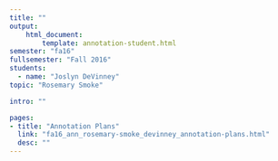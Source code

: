 ```yaml
---
title: ""
output:
    html_document:
        template: annotation-student.html
semester: "fa16"
fullsemester: "Fall 2016"
students:
  - name: "Joslyn DeVinney"
topic: "Rosemary Smoke"

intro: ""

pages:
- title: "Annotation Plans"
  link: "fa16_ann_rosemary-smoke_devinney_annotation-plans.html"
  desc: ""
---
```

